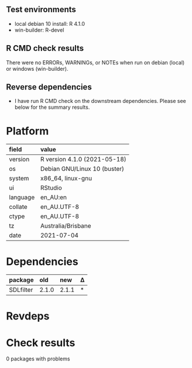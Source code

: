 ## Test environments
* local debian 10 install: R 4.1.0
* win-builder: R-devel


## R CMD check results

There were no ERRORs, WARNINGs, or NOTEs when run on debian (local) or windows (win-builder).


## Reverse dependencies

* I have run R CMD check on the downstream dependencies. Please see below for the summary results.


# Platform

|field    |value                        |
|:--------|:----------------------------|
|version  |R version 4.1.0 (2021-05-18) |
|os       |Debian GNU/Linux 10 (buster) |
|system   |x86_64, linux-gnu            |
|ui       |RStudio                      |
|language |en_AU:en                     |
|collate  |en_AU.UTF-8                  |
|ctype    |en_AU.UTF-8                  |
|tz       |Australia/Brisbane           |
|date     |2021-07-04                   |

# Dependencies

|package   |old   |new   |Δ  |
|:---------|:-----|:-----|:--|
|SDLfilter |2.1.0 |2.1.1 |*  |

# Revdeps

# Check results

0 packages with problems



